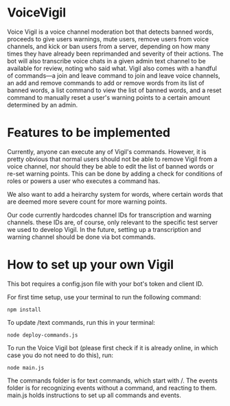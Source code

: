 # VoiceVigil

Voice Vigil is a voice channel moderation bot that detects banned words, proceeds to give users warnings, mute users, remove users from voice channels, and kick or ban users from a server, depending on how many times they have already been reprimanded and severity of their actions. The bot will also transcribe voice chats in a given admin text channel to be available for review, noting who said what. Vigil also comes with a handful of commands—a join and leave command to join and leave voice channels, an add and remove commands to add or remove words from its list of banned words, a list command to view the list of banned words, and a reset command to manually reset a user's warning points to a certain amount determined by an admin. 

# Features to be implemented

Currently, anyone can execute any of Vigil's commands. However, it is pretty obvious that normal users should not be able to remove Vigil from a voice channel, nor should they be able to edit the list of banned words or re-set warning points. This can be done by adding a check for conditions of roles or powers a user who executes a command has. 

We also want to add a heirarchy system for words, where certain words that are deemed more severe count for more warning points. 

Our code currently hardcodes channel IDs for transcription and warning channels. these IDs are, of course, only relevant to the specific test server we used to develop Vigil. In the future, setting up a transcription and warning channel should be done via bot commands. 

# How to set up your own Vigil

This bot requires a config.json file with your bot's token and client ID. 

For first time setup, use your terminal to run the following command: 
```
npm install
```

To update /text commands, run this in your terminal: 
```
node deploy-commands.js
```

To run the Voice Vigil bot (please first check if it is already online, in which case you do not need to do this), run: 
```
node main.js
```

The commands folder is for text commands, which start with /. 
The events folder is for recognizing events without a command, and reacting to them. 
main.js holds instructions to set up all commands and events.